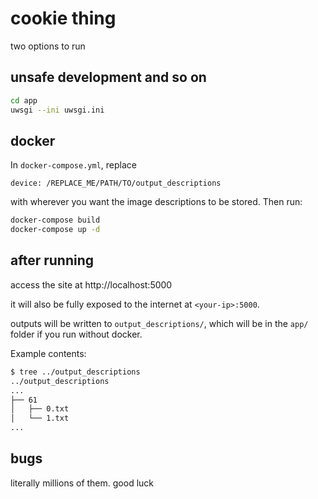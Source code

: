 # cookie thing

two options to run

## unsafe development and so on
```bash
cd app
uwsgi --ini uwsgi.ini
```
## docker
In `docker-compose.yml`, replace 
```
device: /REPLACE_ME/PATH/TO/output_descriptions
```
with wherever you want the image descriptions to be stored. Then run:
```bash
docker-compose build
docker-compose up -d
```

## after running
access the site at http://localhost:5000 

it will also be fully exposed to the internet at `<your-ip>:5000`.

outputs will be written to `output_descriptions/`, which will be in the `app/` folder if you run without docker.

Example contents:
```bash
$ tree ../output_descriptions
../output_descriptions
...
├── 61
│   ├── 0.txt
│   └── 1.txt
...
```

## bugs
literally millions of them. good luck
